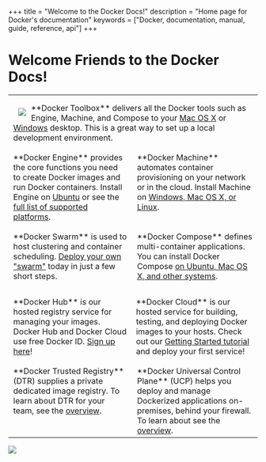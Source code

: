 +++
title = "Welcome to the Docker Docs!"
description = "Home page for Docker's documentation"
keywords = ["Docker, documentation, manual, guide, reference, api"]
+++

# Welcome Friends to the Docker Docs!
<style type="text/css">
.splashTable {border:0;background:none;padding:0;}
td {vertical-align:top;background:none;padding-top:0px;padding-bottom: 0;border-style:none;border-width:0px;overflow:hidden;word-break:normal;}
p {margin-bottom:.25rem;}
.splash-031e {padding-left:10px;padding-right:10px;}
.splashIcon {float:left;vertical-align:middle;margin:10px;}
</style>
<table id="splashTable">
  <tr>
    <td class="splash-031e" colspan=2><p><img class="splashIcon" src="/icons/toolbox-color.png"> **Docker Toolbox** delivers all the Docker tools such as Engine, Machine, and Compose to your <a href="/engine/installation/mac"/>Mac OS
    X</a> or <a href="/engine/installation/windows"/>Windows</a> desktop. This is a great way to set up a local development environment.</p>
    </td>
  </tr>
  <tr>
    <td class="splash-031e">
    <p>
    **Docker Engine** provides the core functions you need to create Docker images and run Docker containers. Install Engine
    on <a href="engine/installation/linux/ubuntulinux/"/>Ubuntu</a> or see the <a href="/engine/installation/"/>full list of supported platforms</a>.
    </p> </td>
    <td class="splash-031e"><p>
    **Docker Machine** automates container provisioning on your network or in
    the cloud. Install Machine on <a href="/machine/install-machine/">Windows, Mac OS X, or Linux</a>.</p>
    </td>
  </tr>
  <tr>
    <td class="splash-031e"><p>
    **Docker Swarm** is used to host clustering and container scheduling. <a
    href="/swarm/get-swarm/">Deploy your own "swarm"</a> today in just a
    few short steps.
    </p></td>
    <td class="splash-031e"><p>
    **Docker Compose** defines multi-container applications. You can install
    Docker Compose <a href="/compose/install/">on Ubuntu, Mac OS X, and other
    systems</a>.<p></td>
  </tr>
  <tr>
    <td class="splash-031e"><p>
    **Docker Hub** is our hosted registry service for managing your images.     Docker Hub and Docker Cloud use free Docker ID. <a href="https://hub.docker.com/">Sign up here</a>!</p></td>
    <td><p>
    **Docker Cloud** is our hosted service for building, testing, and deploying Docker images to your hosts. Check out our <a href="/docker-cloud/getting-started/">Getting Started tutorial</a> and deploy your first service!</p></td>
  </tr>
  <tr>
    <td class="splash-031e"><p>
    **Docker Trusted Registry** (DTR) supplies a private dedicated image registry. To learn about DTR for your team, see the <a href="/docker-trusted-registry/">overview</a>.
    </p></td>
    <td class="splash-031e"><p>
    **Docker Universal Control Plane** (UCP) helps you deploy and manage Dockerized applications on-premises, behind your firewall. To learn about see the <a href="/ucp/overview/">overview</a>.
    </p></td>
  </tr>
</table>

![](https://docs.docker.com/images/docker-friends.png)
